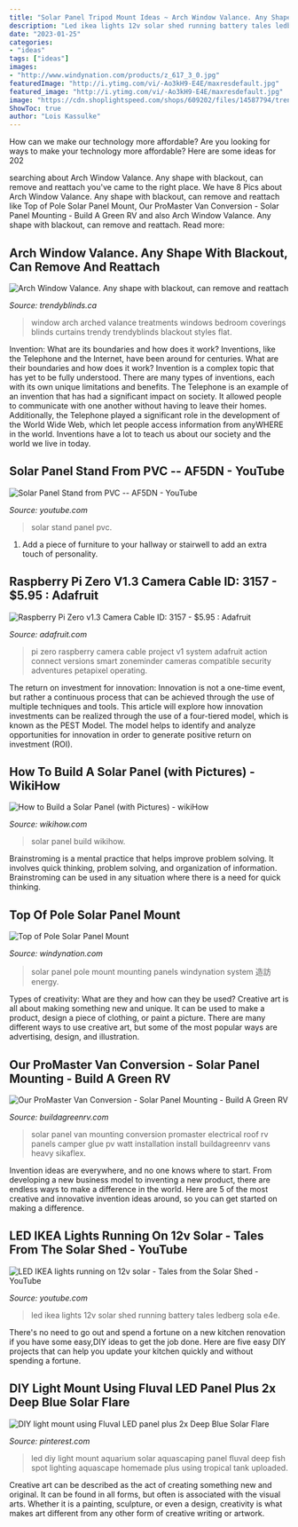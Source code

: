 ```yaml
---
title: "Solar Panel Tripod Mount Ideas ~ Arch Window Valance. Any Shape With Blackout, Can Remove And Reattach"
description: "Led ikea lights 12v solar shed running battery tales ledberg sola e4e"
date: "2023-01-25"
categories:
- "ideas"
tags: ["ideas"]
images:
- "http://www.windynation.com/products/z_617_3_0.jpg"
featuredImage: "http://i.ytimg.com/vi/-Ao3kH9-E4E/maxresdefault.jpg"
featured_image: "http://i.ytimg.com/vi/-Ao3kH9-E4E/maxresdefault.jpg"
image: "https://cdn.shoplightspeed.com/shops/609202/files/14587794/trendy-drapery-dm-arch-window-valance.jpg"
ShowToc: true
author: "Lois Kassulke"
---
```



How can we make our technology more affordable?
Are you looking for ways to make your technology more affordable? Here are some ideas for 202
	

		
searching about Arch Window Valance. Any shape with blackout, can remove and reattach you've came to the right place. We have 8 Pics about Arch Window Valance. Any shape with blackout, can remove and reattach like Top of Pole Solar Panel Mount, Our ProMaster Van Conversion - Solar Panel Mounting - Build A Green RV and also Arch Window Valance. Any shape with blackout, can remove and reattach. Read more:
		
    
## Arch Window Valance. Any Shape With Blackout, Can Remove And Reattach

<img loading=lazy src="https://cdn.shoplightspeed.com/shops/609202/files/14587794/trendy-drapery-dm-arch-window-valance.jpg" onerror="this.onerror=null;this.src='https://tse1.mm.bing.net/th?id=OIP.PpTBJ6T6nTGp3KDpE7hWDgHaKc&amp;pid=15.1';" alt="Arch Window Valance. Any shape with blackout, can remove and reattach">

_Source: trendyblinds.ca_

>window arch arched valance treatments windows bedroom coverings blinds curtains trendy trendyblinds blackout styles flat. 

	

Invention: What are its boundaries and how does it work?
Inventions, like the Telephone and the Internet, have been around for centuries. What are their boundaries and how does it work? Invention is a complex topic that has yet to be fully understood. There are many types of inventions, each with its own unique limitations and benefits. The Telephone is an example of an invention that has had a significant impact on society. It allowed people to communicate with one another without having to leave their homes. Additionally, the Telephone played a significant role in the development of the World Wide Web, which let people access information from anyWHERE in the world. Inventions have a lot to teach us about our society and the world we live in today.

    
## Solar Panel Stand From PVC -- AF5DN - YouTube

<img loading=lazy src="https://i.ytimg.com/vi/8Z20jFQsCUg/hqdefault.jpg" onerror="this.onerror=null;this.src='https://tse3.mm.bing.net/th?id=OIP.VnAZ9ts42aw5YPkJrRA0uQHaFj&amp;pid=15.1';" alt="Solar Panel Stand from PVC -- AF5DN - YouTube">

_Source: youtube.com_

>solar stand panel pvc. 

	

1. Add a piece of furniture to your hallway or stairwell to add an extra touch of personality.

    
## Raspberry Pi Zero V1.3 Camera Cable ID: 3157 - $5.95 : Adafruit

<img loading=lazy src="https://cdn-shop.adafruit.com/970x728/3157-05.jpg" onerror="this.onerror=null;this.src='https://tse3.mm.bing.net/th?id=OIP.S4Qi_2nvb9jKLTnqrXxeCwHaFj&amp;pid=15.1';" alt="Raspberry Pi Zero v1.3 Camera Cable ID: 3157 - $5.95 : Adafruit">

_Source: adafruit.com_

>pi zero raspberry camera cable project v1 system adafruit action connect versions smart zoneminder cameras compatible security adventures petapixel operating. 

	

The return on investment for innovation:
Innovation is not a one-time event, but rather a continuous process that can be achieved through the use of multiple techniques and tools. This article will explore how innovation investments can be realized through the use of a four-tiered model, which is known as the PEST Model. The model helps to identify and analyze opportunities for innovation in order to generate positive return on investment (ROI).

    
## How To Build A Solar Panel (with Pictures) - WikiHow

<img loading=lazy src="http://www.wikihow.com/images/1/12/Build-a-Solar-Panel-Step-10.jpg" onerror="this.onerror=null;this.src='https://tse1.mm.bing.net/th?id=OIP.nU5GjeKgpw5YuKrhbz2ViwHaFj&amp;pid=15.1';" alt="How to Build a Solar Panel (with Pictures) - wikiHow">

_Source: wikihow.com_

>solar panel build wikihow. 

	

Brainstroming is a mental practice that helps improve problem solving. It involves quick thinking, problem solving, and organization of information. Brainstroming can be used in any situation where there is a need for quick thinking.

    
## Top Of Pole Solar Panel Mount

<img loading=lazy src="http://www.windynation.com/products/z_617_3_0.jpg" onerror="this.onerror=null;this.src='https://tse1.mm.bing.net/th?id=OIP.GiL_C-P63YEqzBnX3DNwsQHaFT&amp;pid=15.1';" alt="Top of Pole Solar Panel Mount">

_Source: windynation.com_

>solar panel pole mount mounting panels windynation system 造訪 energy. 

	

Types of creativity: What are they and how can they be used?
Creative art is all about making something new and unique. It can be used to make a product, design a piece of clothing, or paint a picture. There are many different ways to use creative art, but some of the most popular ways are advertising, design, and illustration.

    
## Our ProMaster Van Conversion - Solar Panel Mounting - Build A Green RV

<img loading=lazy src="http://www.buildagreenrv.com/wp-content/uploads/2015/08/COELSoPVPanelOnRoof-1024x683.jpg" onerror="this.onerror=null;this.src='https://tse3.mm.bing.net/th?id=OIP.kQ14LuH98hj7y_3PGa6kFQHaE8&amp;pid=15.1';" alt="Our ProMaster Van Conversion - Solar Panel Mounting - Build A Green RV">

_Source: buildagreenrv.com_

>solar panel van mounting conversion promaster electrical roof rv panels camper glue pv watt installation install buildagreenrv vans heavy sikaflex. 

	

Invention ideas are everywhere, and no one knows where to start. From developing a new business model to inventing a new product, there are endless ways to make a difference in the world. Here are 5 of the most creative and innovative invention ideas around, so you can get started on making a difference.

    
## LED IKEA Lights Running On 12v Solar - Tales From The Solar Shed - YouTube

<img loading=lazy src="http://i.ytimg.com/vi/-Ao3kH9-E4E/maxresdefault.jpg" onerror="this.onerror=null;this.src='https://tse3.mm.bing.net/th?id=OIP.XS2Qswe5oYYkpIh0iqaGtAHaEK&amp;pid=15.1';" alt="LED IKEA lights running on 12v solar - Tales from the Solar Shed - YouTube">

_Source: youtube.com_

>led ikea lights 12v solar shed running battery tales ledberg sola e4e. 

	

There's no need to go out and spend a fortune on a new kitchen renovation if you have some easy,DIY ideas to get the job done. Here are five easy DIY projects that can help you update your kitchen quickly and without spending a fortune.

    
## DIY Light Mount Using Fluval LED Panel Plus 2x Deep Blue Solar Flare

<img loading=lazy src="https://i.pinimg.com/originals/bb/b3/5a/bbb35a535476b44f4987ef701dbdc95b.jpg" onerror="this.onerror=null;this.src='https://tse1.mm.bing.net/th?id=OIP.R3MWrkOUieC5T-RVe1STPgHaGW&amp;pid=15.1';" alt="DIY light mount using Fluval LED panel plus 2x Deep Blue Solar Flare">

_Source: pinterest.com_

>led diy light mount aquarium solar aquascaping panel fluval deep fish spot lighting aquascape homemade plus using tropical tank uploaded. 

	

Creative art can be described as the act of creating something new and original. It can be found in all forms, but often is associated with the visual arts. Whether it is a painting, sculpture, or even a design, creativity is what makes art different from any other form of creative writing or artwork.

